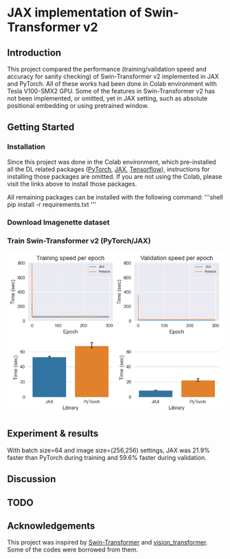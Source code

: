 # JAX implementation of Swin-Transformer v2

## Introduction
This project compared the performance (training/validation speed and accuracy for sanity checking) of Swin-Transformer v2 implemented in JAX and PyTorch. All of these works had been done in Colab environment with Tesla V100-SMX2 GPU. Some of the features in Swin-Transformer v2 has not been implemented, or omitted, yet in JAX setting, such as absolute positional embedding or using pretrained window.

## Getting Started
### Installation
Since this project was done in the Colab environment, which pre-installed all the DL related packages ([PyTorch](https://pytorch.org/get-started/locally/), [JAX](https://github.com/google/jax#installation), [Tensorflow](https://www.tensorflow.org/install)), instructions for installing those packages are omitted. If you are not using the Colab, please visit the links above to install those packages.

All remaining packages can be installed with the following command:
'''shell
pip install -r requirements.txt
'''

### Download Imagenette dataset
### Train Swin-Transformer v2 (PyTorch/JAX)
<img src='figures/imgSize256_bs64.png' width=800>


## Experiment & results
With batch size=64 and image size=(256,256) settings, JAX was 21.9% faster than PyTorch during training and 59.6% faster during validation.


## Discussion

## TODO


## Acknowledgements
This project was inspired by [Swin-Transformer](https://github.com/microsoft/Swin-Transformer) and [vision_transformer](https://github.com/google-research/vision_transformer). Some of the codes were borrowed from them.